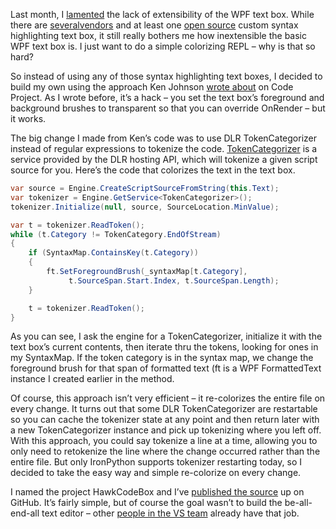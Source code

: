 Last month, I
[lamented](http://devhawk.net/2009/07/09/Syntax+Highlighting+TextBoxes+In+WPF+Ndash+A+Sad+Story.aspx)
the lack of extensibility of the WPF text box. While there are
[several](http://www.actiprosoftware.com/Products/DotNet/WindowsForms/SyntaxEditor/Default.aspx)[vendors](http://www.aqistar.com/)
and at least one [open
source](http://wiki.sharpdevelop.net/AvalonEdit.ashx) custom syntax
highlighting text box, it still really bothers me how inextensible the
basic WPF text box is. I just want to do a simple colorizing REPL – why
is that so hard?

So instead of using any of those syntax highlighting text boxes, I
decided to build my own using the approach Ken Johnson [wrote
about](http://www.codeproject.com/KB/WPF/CodeBox.aspx) on Code Project.
As I wrote before, it’s a hack – you set the text box’s foreground and
background brushes to transparent so that you can override OnRender –
but it works.

The big change I made from Ken’s code was to use DLR TokenCategorizer
instead of regular expressions to tokenize the code.
[TokenCategorizer](http://dlr.codeplex.com/SourceControl/changeset/view/26964#581527)
is a service provided by the DLR hosting API, which will tokenize a
given script source for you. Here’s the code that colorizes the text in
the text box.

``` csharp
var source = Engine.CreateScriptSourceFromString(this.Text);
var tokenizer = Engine.GetService<TokenCategorizer>();
tokenizer.Initialize(null, source, SourceLocation.MinValue);

var t = tokenizer.ReadToken();
while (t.Category != TokenCategory.EndOfStream)
{
    if (SyntaxMap.ContainsKey(t.Category))
    {
        ft.SetForegroundBrush(_syntaxMap[t.Category],
             t.SourceSpan.Start.Index, t.SourceSpan.Length);
    }

    t = tokenizer.ReadToken();
}
```

As you can see, I ask the engine for a TokenCategorizer, initialize it
with the text box’s current contents, then iterate thru the tokens,
looking for ones in my SyntaxMap. If the token category is in the syntax
map, we change the foreground brush for that span of formatted text (ft
is a WPF FormattedText instance I created earlier in the method.

Of course, this approach isn’t very efficient – it re-colorizes the
entire file on every change. It turns out that some DLR TokenCategorizer
are restartable so you can cache the tokenizer state at any point and
then return later with a new TokenCategorizer instance and pick up
tokenizing where you left off. With this approach, you could say
tokenize a line at a time, allowing you to only need to retokenize the
line where the change occurred rather than the entire file. But only
IronPython supports tokenizer restarting today, so I decided to take the
easy way and simple re-colorize on every change.

I named the project HawkCodeBox and I’ve [published the
source](http://github.com/devhawk/HawkCodeBox/tree/master) up on GitHub.
It’s fairly simple, but of course the goal wasn’t to build the
be-all-end-all text editor – other [people in the VS
team](http://blogs.msdn.com/vseditor/) already have that job.
